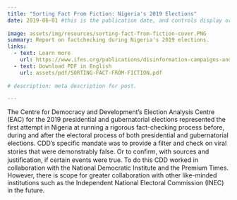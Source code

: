 ```yaml
---
title: "Sorting Fact From Fiction: Nigeria's 2019 Elections"
date: 2019-06-01 #this is the publication date, and controls display order.
 
image: assets/img/resources/sorting-fact-from-fiction-cover.PNG 
summary: Report on factchecking during Nigeria's 2019 elections.
links:
  - text: Learn more
    url: https://www.ifes.org/publications/disinformation-campaigns-and-hate-speech-exploring-relationship-and-programming
  - text: Download PDF in English
    url: assets/pdf/SORTING-FACT-FROM-FICTION.pdf
    
# description: meta description for post.

---
```


The Centre for Democracy and Development’s Election Analysis Centre (EAC) for the 2019 presidential and gubernatorial elections represented the ﬁrst attempt in Nigeria at running a rigorous fact-checking process before, during and after the electoral process of both presidential and gubernatorial elections. CDD’s speciﬁc mandate was to provide a ﬁlter and check on viral stories that were demonstrably false. Or to conﬁrm, with sources and justiﬁcation, if certain events were true. To do this CDD worked in collaboration with the National Democratic Institute and the Premium Times. However, there is scope for greater collaboration with other like-minded institutions such as the Independent National Electoral Commission (INEC) in the future.

